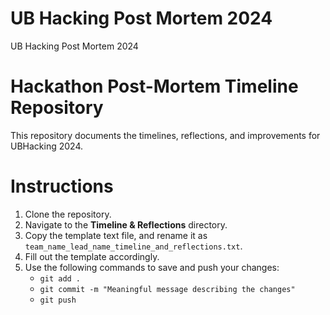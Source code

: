 # UB Hacking Post Mortem 2024
UB Hacking Post Mortem 2024

# Hackathon Post-Mortem Timeline Repository

This repository documents the timelines, reflections, and improvements for UBHacking 2024.

# Instructions

1. Clone the repository.
2. Navigate to the **Timeline & Reflections** directory.
3. Copy the template text file, and rename it as `team_name_lead_name_timeline_and_reflections.txt`.
4. Fill out the template accordingly.
5. Use the following commands to save and push your changes:
   - `git add .`
   - `git commit -m "Meaningful message describing the changes"`
   - `git push`
